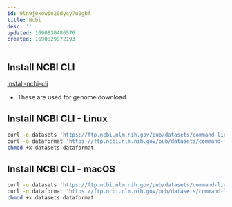 ```yaml
---
id: 9ln9j0xowio20dycy7u0gbf
title: Ncbi
desc: ''
updated: 1690830486576
created: 1690829972193
---
```

## Install NCBI CLI

[install-ncbi-cli](https://www.ncbi.nlm.nih.gov/datasets/docs/v2/download-and-install/)

- These are used for genome download.

## Install NCBI CLI - Linux

```bash
curl -o datasets 'https://ftp.ncbi.nlm.nih.gov/pub/datasets/command-line/v2/linux-amd64/datasets'
curl -o dataformat 'https://ftp.ncbi.nlm.nih.gov/pub/datasets/command-line/v2/linux-amd64/dataformat'
chmod +x datasets dataformat
```

## Install NCBI CLI - macOS

``` bash
curl -o datasets 'https://ftp.ncbi.nlm.nih.gov/pub/datasets/command-line/v2/mac/datasets'
curl -o dataformat 'https://ftp.ncbi.nlm.nih.gov/pub/datasets/command-line/v2/mac/dataformat'
chmod +x datasets dataformat
```
